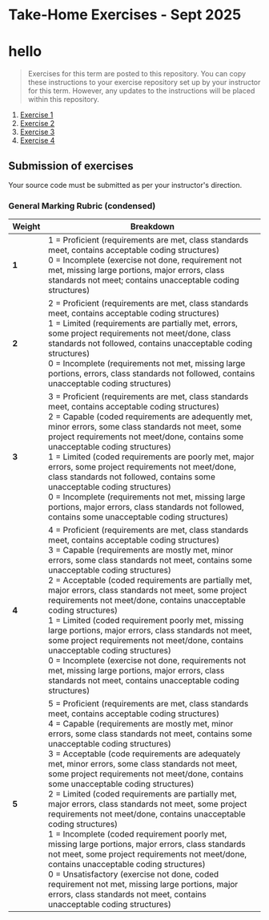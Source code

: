 # Take-Home Exercises - Sept 2025
 # hello

> Exercises for this term are posted to this repository. You can copy these instructions to your exercise repository set up by your instructor for this term. However, any updates to the instructions will be placed within this repository.

1. [Exercise 1](./Exercise1/README.md)
1. [Exercise 2](./Exercise2/README.md)
1. [Exercise 3](./Exercise3/README.md)
1. [Exercise 4](./Exercise4/README.md)


## Submission of exercises

Your source code must be submitted as per your instructor's direction.

### General Marking Rubric (condensed)

| Weight | Breakdown |
| ----- | --------- |
| **1** | 1 = Proficient (requirements are met, class standards meet, contains acceptable coding structures)<br />0 = Incomplete (exercise not done, requirement not met, missing large portions, major errors, class standards not meet;  contains unacceptable coding structures) |
| **2** | 2 = Proficient (requirements are met, class standards meet, contains acceptable coding structures)<br />1 = Limited (requirements are partially met, errors, some project requirements not meet/done, class standards not followed, contains unacceptable coding structures)<br />0 = Incomplete (requirements not met, missing large portions, errors, class standards not followed, contains unacceptable coding structures) |
| **3** | 3 = Proficient (requirements are met, class standards meet, contains acceptable coding structures)<br />2 = Capable (coded requirements are adequently met, minor errors, some class standards not meet, some project requirements not meet/done, contains some unacceptable coding structures)<br />1 = Limited (coded requirements are poorly met, major errors, some project requirements not meet/done, class standards not followed, contains some unacceptable coding structures)<br />0 = Incomplete (requirements not met, missing large portions, major errors, class standards not followed, contains some unacceptable coding structures) |
| **4** | 4 = Proficient (requirements are met, class standards meet, contains acceptable coding structures)<br />3 = Capable (requirements are mostly met, minor errors, some class standards not meet, contains some unacceptable coding structures)<br />2 = Acceptable (coded requirements are partially met, major errors, class standards not meet, some project requirements not meet/done, contains unacceptable coding structures)<br />1 = Limited (coded requirement poorly met, missing large portions, major errors, class standards not meet, some project requirements not meet/done, contains unacceptable coding structures)<br />0 = Incomplete (exercise not done, requirements not met, missing large portions, major errors, class standards not meet, contains unacceptable coding structures) |
| **5** | 5 = Proficient (requirements are met, class standards meet, contains acceptable coding structures)<br />4 = Capable (requirements are mostly met, minor errors, some class standards not meet, contains some unacceptable coding structures)<br />3 = Acceptable (code requirements are adequately met, minor errors, some class standards not meet, some project requirements not meet/done, contains some unacceptable coding structures)<br />2 = Limited (coded requirements are partially met, major errors, class standards not meet, some project requirements not meet/done, contains unacceptable coding structures)<br />1 = Incomplete (coded requirement poorly met, missing large portions, major errors, class standards not meet, some project requirements not meet/done, contains unacceptable coding structures)<br />0 = Unsatisfactory (exercise not done, coded requirement not met, missing large portions, major errors, class standards not meet, contains unacceptable coding structures) |
